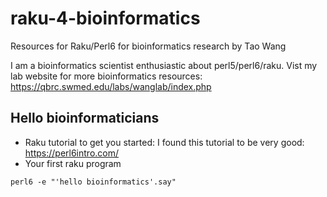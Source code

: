 # raku-4-bioinformatics
Resources for Raku/Perl6 for bioinformatics research by Tao Wang

I am a bioinformatics scientist enthusiastic about perl5/perl6/raku. Vist my lab website for more bioinformatics resources: https://qbrc.swmed.edu/labs/wanglab/index.php

## Hello bioinformaticians
 
  * Raku tutorial to get you started: I found this tutorial to be very good: https://perl6intro.com/
  * Your first raku program
  ```shell
  perl6 -e "'hello bioinformatics'.say"
  ```


